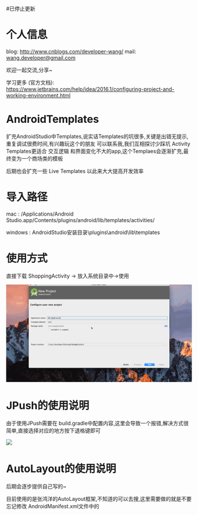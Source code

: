 #已停止更新

# 个人信息

blog: http://www.cnblogs.com/developer-wang/
mail: wang.developer@gmail.com

欢迎一起交流,分享~

学习更多 (官方文档): https://www.jetbrains.com/help/idea/2016.1/configuring-project-and-working-environment.html

# AndroidTemplates
扩充AndroidStudio中Templates,说实话Templates的坑很多,关键是出错无提示,重复调试很费时间,有兴趣玩这个的朋友 可以联系我,我们互相探讨少踩坑
Activity Templates更适合 交互逻辑 和界面变化不大的app,这个Templaes会逐渐扩充,最终变为一个商场类的模板

后期也会扩充一些 Live Templates 以此来大大提高开发效率



# 导入路径
mac : /Applications/Android Studio.app/Contents/plugins/android/lib/templates/activities/

windows : AndroidStudio安装目录\plugins\android\lib\templates

# 使用方式

直接下载 ShoppingActivity -> 放入系统目录中->使用

![](images/1.gif)

# JPush的使用说明

由于使用JPush需要在 build.gradle中配置内容,这里会导致一个报错,解决方式很简单,直接选择对应的地方按下退格键即可

![](images/2.gif)

# AutoLayout的使用说明

后期会逐步提供自己写的~

目前使用的是张鸿洋的AutoLayout框架,不知道的可以去搜,这里需要做的就是不要忘记修改
AndroidManifest.xml文件中的
<!-- 1、标明设计尺寸 -->
<meta-data
    android:name="design_width"
    android:value="1920" />
<meta-data
    android:name="design_height"
    android:value="1080" />
    
